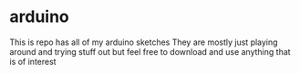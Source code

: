 # arduino

This is repo has all of my arduino sketches
They are mostly just playing around and trying stuff out but feel free to download and use
anything that is of interest
